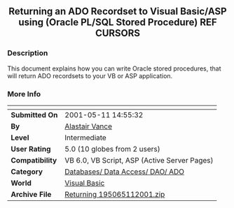 ﻿<div align="center">

## Returning an ADO Recordset to Visual Basic/ASP using \(Oracle PL/SQL Stored Procedure\) REF CURSORS


</div>

### Description

This document explains how you can write Oracle stored procedures, that will return ADO recordsets to your VB or ASP application.
 
### More Info
 


<span>             |<span>
---                |---
**Submitted On**   |2001-05-11 14:55:32
**By**             |[Alastair Vance](https://github.com/Planet-Source-Code/PSCIndex/blob/master/ByAuthor/alastair-vance.md)
**Level**          |Intermediate
**User Rating**    |5.0 (10 globes from 2 users)
**Compatibility**  |VB 6\.0, VB Script, ASP \(Active Server Pages\) 
**Category**       |[Databases/ Data Access/ DAO/ ADO](https://github.com/Planet-Source-Code/PSCIndex/blob/master/ByCategory/databases-data-access-dao-ado__1-6.md)
**World**          |[Visual Basic](https://github.com/Planet-Source-Code/PSCIndex/blob/master/ByWorld/visual-basic.md)
**Archive File**   |[Returning 195065112001\.zip](https://github.com/Planet-Source-Code/alastair-vance-returning-an-ado-recordset-to-visual-basic-asp-using-oracle-pl-sql-stored-p__1-23113/archive/master.zip)








